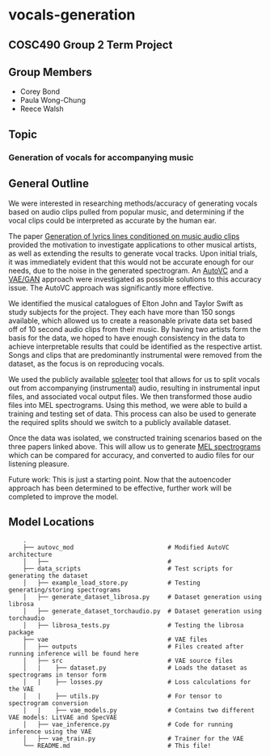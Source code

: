 # vocals-generation

## COSC490 Group 2 Term Project

## Group Members

- Corey Bond
- Paula Wong-Chung
- Reece Walsh

## Topic

### Generation of vocals for accompanying music

## General Outline

We were interested in researching methods/accuracy of generating vocals based on audio clips pulled from popular music, and determining if the vocal clips could be interpreted as accurate by the human ear.

The paper [Generation of lyrics lines conditioned on music audio clips](https://aclanthology.org/2020.nlp4musa-1.7.pdf) provided the motivation to investigate applications to other musical artists, as well as extending the results to generate vocal tracks. Upon initial trials, it was immediately evident that this would not be accurate enough for our needs, due to the noise in the generated spectrogram. An [AutoVC](http://proceedings.mlr.press/v97/qian19c/qian19c.pdf) and a [VAE/GAN](https://arxiv.org/pdf/1512.09300.pdf) approach were investigated as possible solutions to this accuracy issue. The AutoVC approach was significantly more effective.  

We identified the musical catalogues of Elton John and Taylor Swift as study subjects for the project. They each have more than 150 songs available, which allowed us to create a reasonable private data set based off of 10 second audio clips from their music. By having two artists form the basis for the data, we hoped to have enough consistency in the data to achieve interpretable results that could be identified as the respective artist. Songs and clips that are predominantly instrumental were removed from the dataset, as the focus is on reproducing vocals.  

We used the publicly available [spleeter](https://github.com/deezer/spleeter) tool that allows for us to split vocals out from accompanying (instrumental) audio, resulting in instrumental input files, and associated vocal output files. We then transformed those audio files into MEL spectrograms. Using this method, we were able to build a training and testing set of data. This process can also be used to generate the required splits should we switch to a publicly available dataset.  

Once the data was isolated, we constructed training scenarios based on the three papers linked above. This will allow us to generate [MEL spectrograms](https://towardsdatascience.com/learning-from-audio-the-mel-scale-mel-spectrograms-and-mel-frequency-cepstral-coefficients-f5752b6324a8) which can be compared for accuracy, and converted to audio files for our listening pleasure.

Future work: This is just a starting point. Now that the autoencoder approach has been determined to be effective, further work will be completed to improve the model.  

## Model Locations

```
    .
    ├── autovc_mod                          # Modified AutoVC architecture
    │   ├──                                 # 
    ├── data_scripts                        # Test scripts for generating the dataset
    │   ├── example_load_store.py           # Testing generating/storing spectrograms 
    │   ├── generate_dataset_librosa.py     # Dataset generation using librosa
    │   ├── generate_dataset_torchaudio.py  # Dataset generation using torchaudio
    │   ├── librosa_tests.py                # Testing the librosa package
    ├── vae                                 # VAE files
    │   ├── outputs                         # Files created after running inference will be found here
    │   ├── src                             # VAE source files
    │   |    ├── dataset.py                 # Loads the dataset as spectrograms in tensor form
    │   |    ├── losses.py                  # Loss calculations for the VAE
    │   |    ├── utils.py                   # For tensor to spectrogram conversion
    │   |    ├── vae_models.py              # Contains two different VAE models: LitVAE and SpecVAE
    │   ├── vae_inference.py                # Code for running inference using the VAE
    │   ├── vae_train.py                    # Trainer for the VAE
    └── README.md                           # This file!
```

